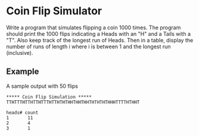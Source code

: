 # Coin Flip Simulator

Write a program that simulates flipping a coin 1000 times. The program should print the 1000 flips indicating a Heads with an "H" and a Tails with a "T". Also keep track of the longest run of Heads. Then in a table, display the number of runs of length i where i is between 1 and the longest run (inclusive).

## Example

A sample output with 50 flips

~~~
***** Coin Flip Simulation *****
TTHTTTHTTHTTHTTTHTTHTHTHHTHHTHHTHTHTHTHHHTTTTHTHHT

heads# count
1       11
2       4
3       1
~~~